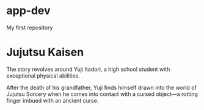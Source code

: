 # app-dev
My first repository
<title>My Favorite Movie/Anime Series </title>
<h1>Jujutsu Kaisen</h1>
<p>The story revolves around Yuji Itadori, a high school student with exceptional physical abilities. </p>
<p>After the death of his grandfather, Yuji finds himself drawn into the world of Jujutsu Sorcery when he comes into contact with a cursed object—a rotting finger imbued with an ancient curse.</p>

